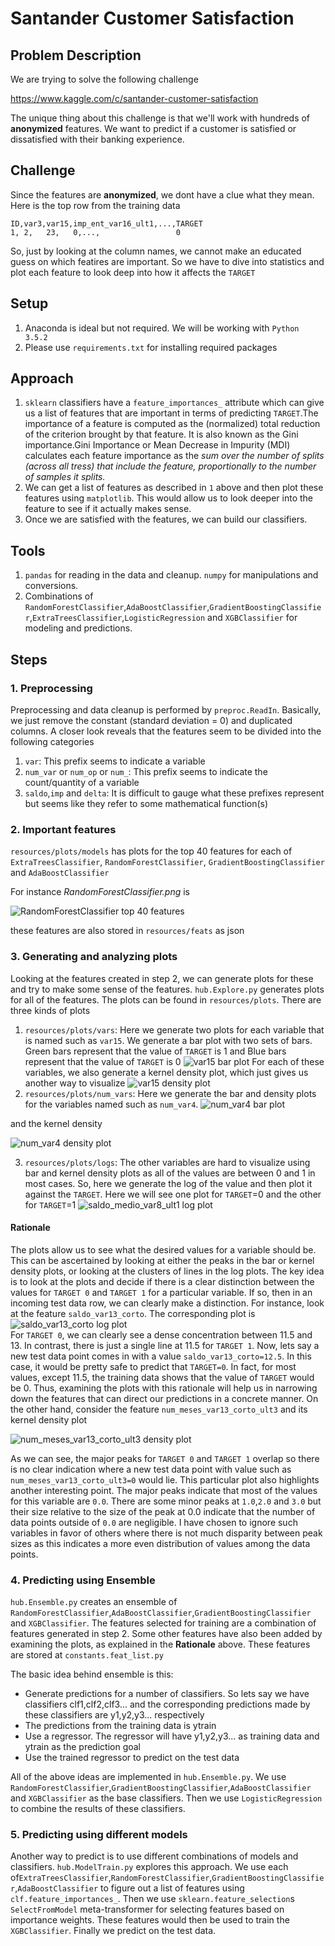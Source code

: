 # Santander Customer Satisfaction

## Problem Description

We are trying to solve the following challenge

https://www.kaggle.com/c/santander-customer-satisfaction

The unique thing about this challenge is that we'll work with hundreds of **anonymized** features. We want to predict if a customer is satisfied or dissatisfied with their banking experience.

## Challenge

Since the features are **anonymized**, we dont have a clue what they mean. Here is the top row from the training data

    ID,var3,var15,imp_ent_var16_ult1,...,TARGET
    1, 2,   23,   0,...,                 0

So, just by looking at the column names, we cannot make an educated guess on which featires are important. So we have to dive into statistics and plot each feature to look deep into how it affects the `TARGET`

## Setup

1. Anaconda is ideal but not required. We will be working with `Python 3.5.2`
2. Please use `requirements.txt` for installing required packages

## Approach

1. `sklearn` classifiers have a `feature_importances_` attribute which can give us a list of features that are important in terms of predicting `TARGET`.The importance of a feature is computed as the (normalized) total reduction of the criterion brought by that feature. It is also known as the Gini importance.Gini Importance or Mean Decrease in Impurity (MDI) calculates each feature importance as the *sum over the number of splits (across all tress) that include the feature, proportionally to the number of samples it splits.*
2. We can get a list of features as described in `1` above and then plot these features using `matplotlib`. This would allow us to look deeper into the feature to see if it actually makes sense.
3. Once we are satisfied with the features, we can build our classifiers.

## Tools

1. `pandas` for reading in the data and cleanup. `numpy` for manipulations and conversions.
2. Combinations of `RandomForestClassifier`,`AdaBoostClassifier`,`GradientBoostingClassifier`,`ExtraTreesClassifier`,`LogisticRegression` and `XGBClassifier` for modeling and predictions.

## Steps

### 1. Preprocessing

Preprocessing and data cleanup is performed by `preproc.ReadIn`. Basically, we just remove the constant (standard deviation = 0)
and duplicated columns. A closer look reveals that the features seem to be divided into the following categories

1. `var`: This prefix seems to indicate a variable
2. `num_var` or `num_op` or `num_`: This prefix seems to indicate the count/quantity of a variable
3. `saldo`,`imp` and `delta`: It is difficult to gauge what these prefixes represent but seems like they refer to some mathematical function(s)

### 2. Important features

`resources/plots/models` has plots for the top 40 features for each of `ExtraTreesClassifier`, `RandomForestClassifier`, `GradientBoostingClassifier` and `AdaBoostClassifier`

For instance *RandomForestClassifier.png* is 

![RandomForestClassifier top 40 features](resources/plots/models/RandomForestClassifier.png)

these features are also stored in `resources/feats` as json

### 3. Generating and analyzing plots

Looking at the features created in step 2, we can generate plots for these and try to make some sense of the features. `hub.Explore.py` generates plots for all of the features. The plots can be found in `resources/plots`. There are three kinds of plots

1. `resources/plots/vars`: Here we generate two plots for each variable that is named such as `var15`. We generate a bar plot with two sets of bars. Green bars represent that the value of `TARGET` is 1 and Blue bars represent that the value of `TARGET` is 0
![var15 bar plot](resources/plots/vars/var15.png)
For each of these variables, we also generate a kernel density plot, which just gives us another way to visualize
![var15 density plot](resources/plots/vars/var15_density.png)
2. `resources/plots/num_vars`: Here we generate the bar and density plots for the variables named such as `num_var4`.
![num_var4 bar plot](resources/plots/num_vars/num_var4.png)

and the kernel density

![num_var4 density plot](resources/plots/num_vars/num_var4_density.png)

3. `resources/plots/logs`: The other variables are hard to visualize using bar and kernel density plots as all of the values are between 0 and 1 in most cases. So, here we generate the log of the value and then plot it against the `TARGET`. Here we will see one plot for `TARGET`=0 and the other for `TARGET`=1
![saldo_medio_var8_ult1 log plot](resources/plots/logs/saldo_medio_var8_ult1.png)

#### Rationale
The plots allow us to see what the desired values for a variable should be. This can be ascertained by looking at either the peaks in the bar or kernel density plots, or looking at the clusters of lines in the log plots. The key idea is to look at the plots and decide if there is a clear distinction between the values for `TARGET 0`  and `TARGET 1` for a particular variable. If so, then in an incoming test data row, we can clearly make a distinction. For instance, look at the feature `saldo_var13_corto`. The corresponding plot is 
![saldo_var13_corto log plot](resources/plots/logs/saldo_var13_corto.png)  
For `TARGET 0`, we can clearly see a dense concentration between 11.5 and 13. In contrast, there is just a single line at 11.5 for `TARGET 1`. Now, lets say a new test data point comes in with a value `saldo_var13_corto=12.5`. In this case, it would be pretty safe to predict that `TARGET=0`. In fact, for most values, except 11.5, the training data shows that the value of `TARGET` would be 0. Thus, examining the plots with this rationale will help us in narrowing down the features that can direct our predictions in a concrete manner. On the other hand, consider the feature `num_meses_var13_corto_ult3` and its kernel density plot

![num_meses_var13_corto_ult3 density plot](resources/plots/num_vars/num_meses_var13_corto_ult3_density.png)

As we can see, the major peaks for `TARGET 0` and `TARGET 1` overlap so there is no clear indication where a new test data point with value such as `num_meses_var13_corto_ult3=0` would lie. This particular plot also highlights another interesting point. The major peaks indicate that most of the values for this variable are `0.0`. There are some minor peaks at `1.0`,`2.0` and `3.0` but their size relative to the size of the peak at 0.0 indicate that the number of data points outside of `0.0` are negligible. I have chosen to ignore such variables in favor of others where there is not much disparity between peak sizes as this indicates a more even distribution of values among the data points.
### 4. Predicting using Ensemble
`hub.Ensemble.py` creates an ensemble of `RandomForestClassifier`,`AdaBoostClassifier`,`GradientBoostingClassifier` and `XGBClassifier`. The features selected for training are a combination of features generated in step 2. Some other features have also been added by examining the plots, as explained in the **Rationale** above. These features are stored at `constants.feat_list.py`

The basic idea behind ensemble is this:

- Generate predictions for a number of classifiers. So lets say we have classifiers clf1,clf2,clf3... and the corresponding predictions made by these classifiers are y1,y2,y3... respectively
- The predictions from the training data is ytrain
- Use a regressor. The regressor will have y1,y2,y3... as training data and ytrain as the prediction goal
- Use the trained regressor to predict on the test data

All of the above ideas are implemented in `hub.Ensemble.py`. We use `RandomForestClassifier`,`GradientBoostingClassifier`,`AdaBoostClassifier` and `XGBClassifier` as the base classifiers. Then we use `LogisticRegression` to combine the results of these classifiers.
### 5. Predicting using different models
Another way to predict is to use different combinations of models and classifiers. `hub.ModelTrain.py` explores this approach. We use each of`ExtraTreesClassifier`,`RandomForestClassifier`,`GradientBoostingClassifier`,`AdaBoostClassifier` to figure out a list of features using `clf.feature_importances_`. Then we use `sklearn.feature_selection`s `SelectFromModel` meta-transformer for selecting features based on importance weights. These features would then be used to train the `XGBClassifier`. Finally we predict on the test data.